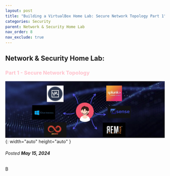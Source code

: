 ```yaml
---
layout: post
title: "Building a VirtualBox Home Lab: Secure Network Topology Part 1"
categories: Security
parent: Network & Security Home Lab
nav_order: 8
nav_exclude: true
---
```



## Network & Security Home Lab: 

### <span style="color: pink; font-weight: bold;">Part 1 - Secure Network Topology</span>

![banner](/assets/banner.jpg){: width="auto" height="auto" }

###### Posted ***May 15, 2024***

B